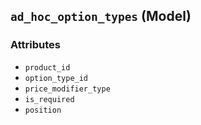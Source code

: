 ## `ad_hoc_option_types` (Model)

### Attributes
* `product_id`
* `option_type_id`
* `price_modifier_type`
* `is_required`
* `position`
